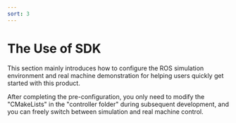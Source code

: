 ```yaml
---
sort: 3
---
```


# The Use of SDK

This section mainly introduces how to configure the ROS simulation environment and real machine demonstration for helping users quickly get started with this product.

After completing the pre-configuration, you only need to modify the "CMakeLists" in the "controller folder" during subsequent development, and you can freely switch between simulation and real machine control.
